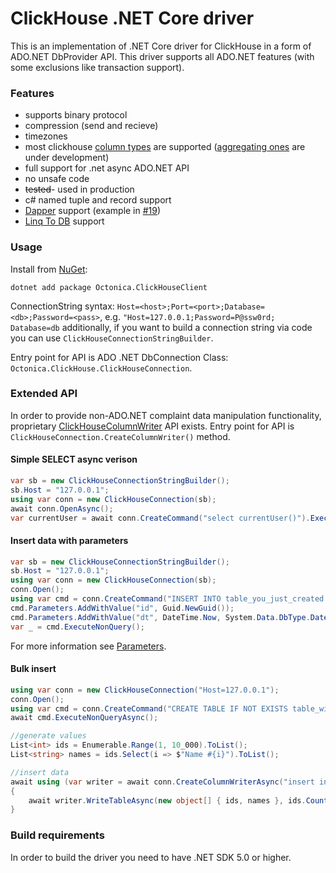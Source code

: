 ClickHouse .NET Core driver
===============

This is an implementation of .NET Core driver for ClickHouse in a form of ADO.NET DbProvider API. This driver supports all ADO.NET features (with some exclusions like transaction support).

### Features
* supports binary protocol
* compression (send and recieve)
* timezones
* most clickhouse [column types](docs/TypeMapping.md) are supported ([aggregating ones](https://clickhouse.tech/docs/en/sql_reference/data_types/aggregatefunction/) are under development)
* full support for .net async ADO.NET API
* no unsafe code
* ~~tested~~- used in production
* c# named tuple and record support
* [Dapper](https://dapperlib.github.io/Dapper/) support (example in [#19](https://github.com/Octonica/ClickHouseClient/issues/19))
* [Linq To DB](https://github.com/linq2db/linq2db) support

### Usage
Install from [NuGet](https://www.nuget.org/packages/Octonica.ClickHouseClient/):
```
dotnet add package Octonica.ClickHouseClient
```

ConnectionString syntax: 
`Host=<host>;Port=<port>;Database=<db>;Password=<pass>`, e.g. `"Host=127.0.0.1;Password=P@ssw0rd; Database=db` additionally, if you want to build a connection string via code you can use `ClickHouseConnectionStringBuilder`.

Entry point for API is ADO .NET DbConnection Class: `Octonica.ClickHouse.ClickHouseConnection`.

### Extended API
In order to provide non-ADO.NET complaint data manipulation functionality, proprietary [ClickHouseColumnWriter](docs/ClickHouseColumnWriter.md) API exists.
Entry point for API is `ClickHouseConnection.CreateColumnWriter()` method.

#### Simple SELECT async verison
```csharp
var sb = new ClickHouseConnectionStringBuilder();
sb.Host = "127.0.0.1";
using var conn = new ClickHouseConnection(sb);
await conn.OpenAsync();
var currentUser = await conn.CreateCommand("select currentUser()").ExecuteScalarAsync();
```
#### Insert data with parameters
```csharp
var sb = new ClickHouseConnectionStringBuilder();
sb.Host = "127.0.0.1";
using var conn = new ClickHouseConnection(sb);
conn.Open();
using var cmd = conn.CreateCommand("INSERT INTO table_you_just_created SELECT {id}, {dt}");
cmd.Parameters.AddWithValue("id", Guid.NewGuid());
cmd.Parameters.AddWithValue("dt", DateTime.Now, System.Data.DbType.DateTime);
var _ = cmd.ExecuteNonQuery();
```
For more information see [Parameters](docs/Parameters.md).
#### Bulk insert
```csharp
using var conn = new ClickHouseConnection("Host=127.0.0.1");
conn.Open();
using var cmd = conn.CreateCommand("CREATE TABLE IF NOT EXISTS table_with_two_fields(id Int32, name String) engine Memory");
await cmd.ExecuteNonQueryAsync();

//generate values
List<int> ids = Enumerable.Range(1, 10_000).ToList();
List<string> names = ids.Select(i => $"Name #{i}").ToList();

//insert data
await using (var writer = await conn.CreateColumnWriterAsync("insert into table_with_two_fields(id, name) values", default))
{
	await writer.WriteTableAsync(new object[] { ids, names }, ids.Count, default);
}
```

### Build requirements
In order to build the driver you need to have .NET SDK 5.0 or higher.
